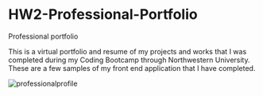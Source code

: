 # HW2-Professional-Portfolio
Professional portfolio

This is a virtual portfolio and resume of my projects and works that I was completed during my Coding Bootcamp through Northwestern University. These are a few samples of my front end application that I have completed.

![professionalprofile](https://user-images.githubusercontent.com/73242250/112911308-c0545080-90ba-11eb-9718-2e2c2323473c.png)



